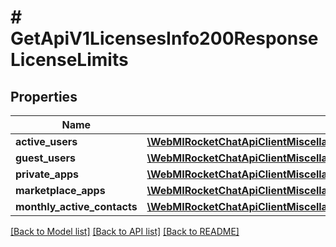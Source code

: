 # # GetApiV1LicensesInfo200ResponseLicenseLimits

## Properties

Name | Type | Description | Notes
------------ | ------------- | ------------- | -------------
**active_users** | [**\WebMIRocketChatApiClientMiscellaneousApi\Model\GetApiV1LicensesInfo200ResponseLicenseLimitsActiveUsers**](GetApiV1LicensesInfo200ResponseLicenseLimitsActiveUsers.md) |  | [optional]
**guest_users** | [**\WebMIRocketChatApiClientMiscellaneousApi\Model\GetApiV1LicensesInfo200ResponseLicenseLimitsActiveUsers**](GetApiV1LicensesInfo200ResponseLicenseLimitsActiveUsers.md) |  | [optional]
**private_apps** | [**\WebMIRocketChatApiClientMiscellaneousApi\Model\GetApiV1LicensesInfo200ResponseLicenseLimitsActiveUsers**](GetApiV1LicensesInfo200ResponseLicenseLimitsActiveUsers.md) |  | [optional]
**marketplace_apps** | [**\WebMIRocketChatApiClientMiscellaneousApi\Model\GetApiV1LicensesInfo200ResponseLicenseLimitsActiveUsers**](GetApiV1LicensesInfo200ResponseLicenseLimitsActiveUsers.md) |  | [optional]
**monthly_active_contacts** | [**\WebMIRocketChatApiClientMiscellaneousApi\Model\GetApiV1LicensesInfo200ResponseLicenseLimitsActiveUsers**](GetApiV1LicensesInfo200ResponseLicenseLimitsActiveUsers.md) |  | [optional]

[[Back to Model list]](../../README.md#models) [[Back to API list]](../../README.md#endpoints) [[Back to README]](../../README.md)
